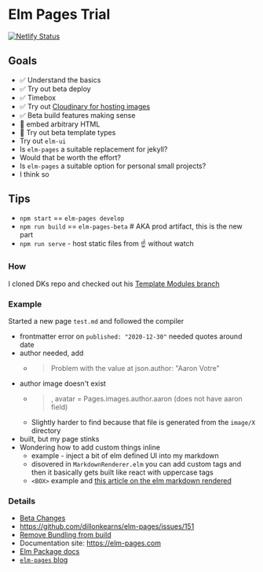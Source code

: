 # Elm Pages Trial
[![Netlify Status](https://api.netlify.com/api/v1/badges/c4522fc2-8924-417b-954e-d7c20cb4c70f/deploy-status)](https://app.netlify.com/sites/stoic-swartz-035459/deploys)

## Goals
* ✅ Understand the basics
* ✅ Try out beta deploy
* ✅ Timebox
* ✅ Try out [Cloudinary for hosting images](https://cloudinary.com/)
* ✅ Beta build features making sense
* 🏅 embed arbitrary HTML
* 🏅 Try out beta template types
* Try out `elm-ui`
* Is `elm-pages` a suitable replacement for jekyll?
 * Would that be worth the effort?
* Is `elm-pages` a suitable option for personal small projects?
 * I think so


## Tips
* `npm start` == `elm-pages develop`
* `npm run build` == `elm-pages-beta` # AKA prod artifact, this is the new part
* `npm run serve` - host static files from ☝️ without watch

### How
I cloned DKs repo and checked out his [Template Modules branch](https://github.com/dillonkearns/elm-pages-starter/tree/template-modules)

### Example
Started a new page `test.md` and followed the compiler

* frontmatter error on `published: "2020-12-30"` needed quotes around date
* author needed, add
  * > Problem with the value at json.author: "Aaron Votre"
* author image doesn't exist
  * > , avatar = Pages.images.author.aaron (does not have aaron field)
  * Slightly harder to find because that file is generated from the `image/X` directory
* built, but my page stinks
* Wondering how to add custom things inline
  * example - inject a bit of elm defined UI into my markdown
  * disovered in `MarkdownRenderer.elm` you can add custom tags and then it basically gets built like react with uppercase tags
  * `<BOX>` example and [this article on the elm markdown rendered](https://elm-pages.com/blog/extensible-markdown-parsing-in-elm)


### Details
* [Beta Changes](https://github.com/dillonkearns/elm-pages/blob/master/docs/7.0.0-elm-package-upgrade-guide.md#2---beta-build-command)
* https://github.com/dillonkearns/elm-pages/issues/151
* [Remove Bundling from build](https://github.com/dillonkearns/elm-pages/issues/148)
* Documentation site: https://elm-pages.com
* [Elm Package docs](https://package.elm-lang.org/packages/dillonkearns/elm-pages/latest/)
* [`elm-pages` blog](https://elm-pages.com/blog)
